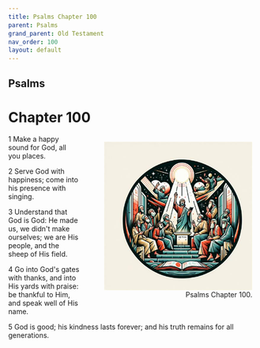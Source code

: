 ```yaml
---
title: Psalms Chapter 100
parent: Psalms
grand_parent: Old Testament
nav_order: 100
layout: default
---
```


## Psalms

# Chapter 100

<figure style="float: right; margin-right: 10px;">
    <img src="/assets/Image/Psalms/500/100.jpg" alt="Psalms Chapter 100" style="width: 300px; height: 300px; float: right;padding-left: 10px;"/>
    <figcaption style="clear: both;text-align: right;">Psalms Chapter 100.</figcaption>
</figure>
1 Make a happy sound for God, all you places.

2 Serve God with happiness; come into his presence with singing.

3 Understand that God is God: He made us, we didn't make ourselves; we are His people, and the sheep of His field.

4 Go into God's gates with thanks, and into His yards with praise: be thankful to Him, and speak well of His name.

5 God is good; his kindness lasts forever; and his truth remains for all generations.


